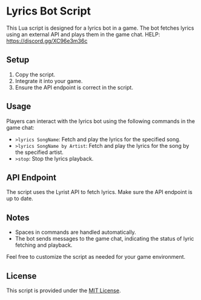 # Lyrics Bot Script

This Lua script is designed for a lyrics bot in a game. The bot fetches lyrics using an external API and plays them in the game chat.
HELP: https://discord.gg/XC96e3m36c

## Setup

1. Copy the script.
2. Integrate it into your game.
3. Ensure the API endpoint is correct in the script.

## Usage

Players can interact with the lyrics bot using the following commands in the game chat:

- `>lyrics SongName`: Fetch and play the lyrics for the specified song.
- `>lyrics SongName by Artist`: Fetch and play the lyrics for the song by the specified artist.
- `>stop`: Stop the lyrics playback.

## API Endpoint

The script uses the Lyrist API to fetch lyrics. Make sure the API endpoint is up to date.

## Notes

- Spaces in commands are handled automatically.
- The bot sends messages to the game chat, indicating the status of lyric fetching and playback.

Feel free to customize the script as needed for your game environment.

## License

This script is provided under the [MIT License](LICENSE).
